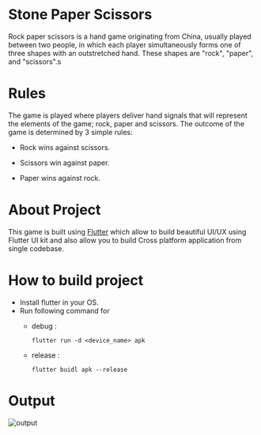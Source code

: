 # Stone Paper Scissors

Rock paper scissors is a hand game originating from China, usually played between two people, in which each player simultaneously forms one of three shapes with an outstretched hand. These shapes are "rock", "paper", and "scissors".s

# Rules
The game is played where players deliver hand signals that will represent the elements of the game; rock, paper and scissors. The outcome of the game is determined by 3 simple rules:

- Rock wins against scissors.

- Scissors win against paper.

- Paper wins against rock.

# About Project 

This game is built using [Flutter](https://flutter.dev/) which allow to build beautiful UI/UX using Flutter UI kit 
and also allow you to build Cross platform application from single codebase.

# How to build project

- Install flutter in your OS.
- Run following command for
  - debug :
     
     ```flutter run -d <device_name> apk```
  - release :

     ```flutter buidl apk --release```

# Output

![output](./output/output.gif)
    



